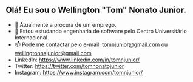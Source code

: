 ## Olá! Eu sou o Wellington "Tom" Nonato Junior.

- 🔭 Atualmente a procura de um emprego.
- 🌱 Estou estudando engenharia de software pelo Centro Universitário Internacional.
- 📫 Pode me contactar pelo e-mail: tomnjunior@gmail.com ou wellingtonnsjunior@gmail.com
- LinkedIn: https://www.linkedin.com/in/tomnjunior/
- Twitter: https://twitter.com/tomnonatojunior
- Instagram: https://www.instagram.com/tomnjunior/
